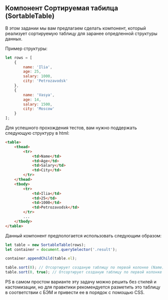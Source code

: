 ## Компонент Сортируемая табилца (SortableTable) ##

В этом задании мы вам предлагаем сделать компонент, который реализует
сортируемую таблицу для заранее опредленной структуры данных.

Пример структуры:
```javascript
let rows = [
    {
        name: 'Ilia',
        age: 25,
        salary: 1000,
        city: 'Petrozavodsk'
    },
    {
        name: 'Vasya',
        age: 14,
        salary: 1500,
        city: 'Moscow'
    }
];
```

Для успешного прохождения тестов, вам нужно поддержать следующую структуру в html:
```html
<table>
    <thead>
        <tr>
            <td>Name</td>
            <td>Age</td>
            <td>Salary</td>
            <td>City</td>
        </tr>
    </thead>
    <tbody>
        <tr>
            <td>Ilia</td>
            <td>25</td>
            <td>1000</td>
            <td>Petrozavodsk</td>
        </tr>
        ...
    </tbody>
</table>
```

Данный компонент предпологается использовать следующим образом:
```javascript
let table = new SortableTable(rows);
let container = document.querySelector('.result');

container.appendChild(table.el);

table.sort(0); // Отсортирует созданую таблицу по первой колонке (Name)
table.sort(0, true); // Отсортирует созданую таблицу по первой колонке (Name) в обратном порядке
```

PS в самом простом варианте эту задачу можно решить без стилей и кастомизации,
но для правктики рекомендуется разметить это таблицу в соответствии с БЭМ и
привести ее в порядок с помощью CSS.
